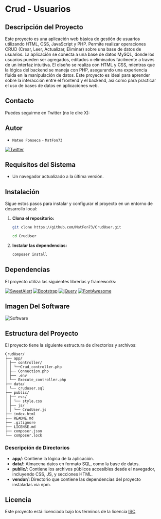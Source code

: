 # Crud - Usuarios

## Descripción del Proyecto

Este proyecto es una aplicación web básica de gestión de usuarios utilizando HTML, CSS, JavaScript y PHP. Permite realizar operaciones CRUD (Crear, Leer, Actualizar, Eliminar) sobre una base de datos de usuarios. La aplicación se conecta a una base de datos MySQL, donde los usuarios pueden ser agregados, editados o eliminados fácilmente a través de un interfaz intuitiva. El diseño se realiza con HTML y CSS, mientras que la lógica del backend se maneja con PHP, asegurando una experiencia fluida en la manipulación de datos. Este proyecto es ideal para aprender sobre la interacción entre el frontend y el backend, así como para practicar el uso de bases de datos en aplicaciones web.

## Contacto

Puedes seguirme en Twitter (no le dire X):

## Autor
- `Mateo Fonseca` -  `MatFon73`
 
[![Twitter](https://img.shields.io/badge/Twitter-1DA1F2?style=for-the-badge&logo=twitter&logoColor=white)](https://twitter.com/MatFon73)

## Requisitos del Sistema

- Un navegador actualizado a la última versión.

## Instalación

Sigue estos pasos para instalar y configurar el proyecto en un entorno de desarrollo local:

1. **Clona el repositorio:**

    ```bash
    git clone https://github.com/MatFon73/CrudUser.git

    cd CrudUser
    ```

2. **Instalar las dependencias:**
    ```bash
    composer install
    ```

## Dependencias

El proyecto utiliza las siguientes librerías y frameworks:

[![SweetAlert](https://img.shields.io/badge/SweetAlert-11.14.0-blue?style=for-the-badge)](https://sweetalert.js.org/)
[![Bootstrap](https://img.shields.io/badge/Bootstrap-5.3.3-purple?style=for-the-badge)](https://getbootstrap.com/)
[![jQuery](https://img.shields.io/badge/jQuery-3.7.1-blue?style=for-the-badge)](https://jquery.com/)
[![FontAwesome](https://img.shields.io/badge/FontAwesome-6.6.0-blue?style=for-the-badge)](https://fontawesome.com/)

## Imagen Del Software

![Software](https://i.ibb.co/t4Q15gY/software.png)

## Estructura del Proyecto

El proyecto tiene la siguiente estructura de directorios y archivos:

```
CrudUser/
├── app/
│ ├── controller/
│ │ └──Crud_controller.php
│ ├── Connection.php
│ ├── .env
│ └── Execute_controller.php
├── data/
│ └── cruduser.sql
├── public/
│ ├── css/
│ │ └── style.css
│ ├── js/
│ │ └── CrudUser.js
├── index.html
├── README.md
├── .gitignore
├── LICENSE.md
├── composer.json
└── composer.lock
```

### Descripción de Directorios

- **app/**: Contiene la lógica de la aplicación.
- **data/**: Almacena datos en formato SQL, como la base de datos.
- **public/**: Contiene los archivos públicos accesibles desde el navegador, incluyendo CSS, JS, y secciones HTML.
- **vendor/**: Directorio que contiene las dependencias del proyecto instaladas vía npm.

## Licencia

Este proyecto está licenciado bajo los términos de la licencia [ISC](LICENSE).
